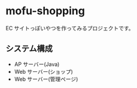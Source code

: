 # mofu-shopping

EC サイトっぽいやつを作ってみるプロジェクトです。

## システム構成

- AP サーバー(Java)
- Web サーバー(ショップ)
- Web サーバー(管理ページ)
